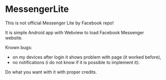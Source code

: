 # MessengerLite

This is not official Messenger Lite by Facebook repo!

It is simple Android app with Webview to load Facebook Messenger website.

Known bugs:
- on my devices after login it shows problem with page (it worked before),
- no notifications (i do not know if it is possible to implement it).

Do what you want with it with proper credits.
